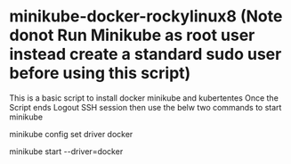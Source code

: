 # minikube-docker-rockylinux8 (Note donot Run Minikube as root user instead create a standard sudo user before using this script)
This is a basic script to install docker minikube and kubertentes
Once the Script ends Logout SSH session  then use the belw two commands to start minikube 

minikube config set driver docker

minikube start --driver=docker
